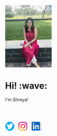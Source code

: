 <img height="200" src="https://github.com/shreyagokhe/shreyagokhe/raw/master/images/IMG_2434.JPG">
       
<h1> Hi! :wave:</h1>
       
I'm Shreya!
        
  <br>
  <br>
    
<a href="https://twitter.com/ShreyaGokhe"><img height="30" src="https://github.com/shreyagokhe/shreyagokhe/raw/master/images/twitter.png"></a>&nbsp;&nbsp;
<a href="https://instagram.com/shreyeeahhh"><img height="30" src="https://github.com/shreyagokhe/shreyagokhe/raw/master/images/instagram.png"></a>&nbsp;&nbsp;
<a href="https://www.linkedin.com/in/shreya-gokhe/"><img height="30" src="https://github.com/shreyagokhe/shreyagokhe/raw/master/images/linkedin.PNG"></a>
      

